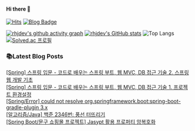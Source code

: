 
#### Hi there 👋
[![Hits](https://hits.seeyoufarm.com/api/count/incr/badge.svg?url=https%3A%2F%2Fgithub.com%2Frhjdev&count_bg=%23555555&title_bg=%231F354A&icon=&icon_color=%23E7E7E7&title=hits&edge_flat=false)](https://hits.seeyoufarm.com)
[![Blog Badge](https://img.shields.io/badge/Just%20A%20Reminder-1f354a?logo=Tistory&logoColor=white&link=https://developer-r.tistory.com)](https://developer-r.tistory.com)

[![rhjdev's github activity graph](https://github-readme-activity-graph.vercel.app/graph?username=rhjdev&theme=github&bg_color=939195&line=728192&point=fe8071&area=true&radius=20)](https://github.com/rhjdev/github-readme-activity-graph)
[![rhjdev's GitHub stats](https://github-readme-stats.vercel.app/api?username=rhjdev&count_private=true&custom_title=rhjdev's&nbsp;Github&nbsp;Stats👀&hide_rank=false&rank_icon=github&bg_color=30,939195,1f354a&title_color=fff&text_color=fff&border_radius=10)](https://github.com/rhjdev)
![Top Langs](https://github-readme-stats.vercel.app/api/top-langs/?username=rhjdev&count_private=true&bg_color=30,1f354a,939195&title_color=fff&text_color=fff&border_radius=10&layout=compact)
[![Solved.ac
프로필](http://mazassumnida.wtf/api/v2/generate_badge?boj=rhjdev)](https://solved.ac/rhjdev)

### 📚Latest Blog Posts
[[Spring] 스프링 입문 - 코드로 배우는 스프링 부트, 웹 MVC, DB 접근 기술 2. 스프링 웹 개발 기초](https://developer-r.tistory.com/220) <br>[[Spring] 스프링 입문 - 코드로 배우는 스프링 부트, 웹 MVC, DB 접근 기술 1. 프로젝트 환경설정](https://developer-r.tistory.com/219) <br>[[Spring/Error] could not resolve org.springframework.boot:spring-boot-gradle-plugin 3.x](https://developer-r.tistory.com/218) <br>[[알고리즘/Java] 백준 2346번: 풍선 터뜨리기](https://developer-r.tistory.com/217) <br>[[Spring Boot/문구 쇼핑몰 프로젝트] Jasypt 활용 프로퍼티 암복호화](https://developer-r.tistory.com/216) <br>